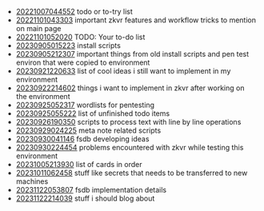 - [20221007044552](/zet/20221007044552/README.md) todo or to-try list
- [20221101043303](/zet/20221101043303/README.md) important zkvr features and workflow tricks to mention on main page
- [20221101052020](/zet/20221101052020/README.md) TODO: Your to-do list
- [20230905015223](/zet/20230905015223/README.md) install scripts
- [20230905212307](/zet/20230905212307/README.md) important things from old install scripts and pen test environ that were copied to environment
- [20230921220633](/zet/20230921220633/README.md) list of cool ideas i still want to implement in my environment
- [20230922214602](/zet/20230922214602/README.md) things i want to implement in zkvr after working on the environment
- [20230925052317](/zet/20230925052317/README.md) wordlists for pentesting
- [20230925055222](/zet/20230925055222/README.md) list of unfinished todo items
- [20230926190350](/zet/20230926190350/README.md) scripts to process text with line by line operations
- [20230929024225](/zet/20230929024225/README.md) meta note related scripts
- [20230930041146](/zet/20230930041146/README.md) fsdb developing ideas
- [20230930224454](/zet/20230930224454/README.md) problems encountered with zkvr while testing this environment
- [20231005213930](/zet/20231005213930/README.md) list of cards in order
- [20231011062458](/zet/20231011062458/README.md) stuff like secrets that needs to be transferred to new machines
- [20231122053807](/zet/20231122053807/README.md) fsdb implementation details
- [20231122214039](/zet/20231122214039/README.md) stuff i should blog about
